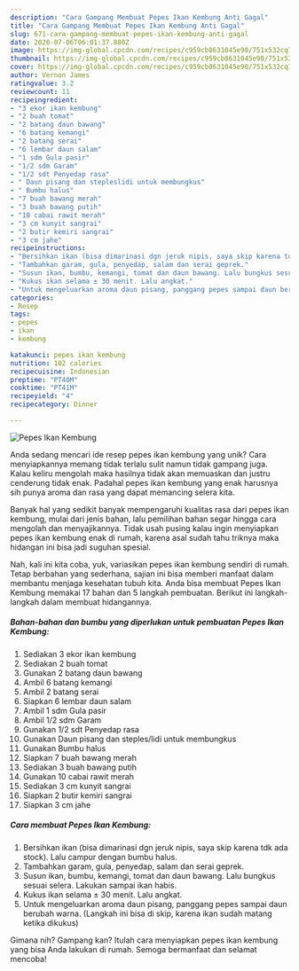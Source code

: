 ```yaml
---
description: "Cara Gampang Membuat Pepes Ikan Kembung Anti Gagal"
title: "Cara Gampang Membuat Pepes Ikan Kembung Anti Gagal"
slug: 671-cara-gampang-membuat-pepes-ikan-kembung-anti-gagal
date: 2020-07-06T06:01:37.880Z
image: https://img-global.cpcdn.com/recipes/c959cb8631045e90/751x532cq70/pepes-ikan-kembung-foto-resep-utama.jpg
thumbnail: https://img-global.cpcdn.com/recipes/c959cb8631045e90/751x532cq70/pepes-ikan-kembung-foto-resep-utama.jpg
cover: https://img-global.cpcdn.com/recipes/c959cb8631045e90/751x532cq70/pepes-ikan-kembung-foto-resep-utama.jpg
author: Vernon James
ratingvalue: 3.2
reviewcount: 11
recipeingredient:
- "3 ekor ikan kembung"
- "2 buah tomat"
- "2 batang daun bawang"
- "6 batang kemangi"
- "2 batang serai"
- "6 lembar daun salam"
- "1 sdm Gula pasir"
- "1/2 sdm Garam"
- "1/2 sdt Penyedap rasa"
- " Daun pisang dan stepleslidi untuk membungkus"
- " Bumbu halus"
- "7 buah bawang merah"
- "3 buah bawang putih"
- "10 cabai rawit merah"
- "3 cm kunyit sangrai"
- "2 butir kemiri sangrai"
- "3 cm jahe"
recipeinstructions:
- "Bersihkan ikan (bisa dimarinasi dgn jeruk nipis, saya skip karena tdk ada stock). Lalu campur dengan bumbu halus."
- "Tambahkan garam, gula, penyedap, salam dan serai geprek."
- "Susun ikan, bumbu, kemangi, tomat dan daun bawang. Lalu bungkus sesuai selera. Lakukan sampai ikan habis."
- "Kukus ikan selama ± 30 menit. Lalu angkat."
- "Untuk mengeluarkan aroma daun pisang, panggang pepes sampai daun berubah warna. (Langkah ini bisa di skip, karena ikan sudah matang ketika dikukus)"
categories:
- Resep
tags:
- pepes
- ikan
- kembung

katakunci: pepes ikan kembung 
nutrition: 102 calories
recipecuisine: Indonesian
preptime: "PT40M"
cooktime: "PT41M"
recipeyield: "4"
recipecategory: Dinner

---
```



![Pepes Ikan Kembung](https://img-global.cpcdn.com/recipes/c959cb8631045e90/751x532cq70/pepes-ikan-kembung-foto-resep-utama.jpg)

Anda sedang mencari ide resep pepes ikan kembung yang unik? Cara menyiapkannya memang tidak terlalu sulit namun tidak gampang juga. Kalau keliru mengolah maka hasilnya tidak akan memuaskan dan justru cenderung tidak enak. Padahal pepes ikan kembung yang enak harusnya sih punya aroma dan rasa yang dapat memancing selera kita.



Banyak hal yang sedikit banyak mempengaruhi kualitas rasa dari pepes ikan kembung, mulai dari jenis bahan, lalu pemilihan bahan segar hingga cara mengolah dan menyajikannya. Tidak usah pusing kalau ingin menyiapkan pepes ikan kembung enak di rumah, karena asal sudah tahu triknya maka hidangan ini bisa jadi suguhan spesial.


Nah, kali ini kita coba, yuk, variasikan pepes ikan kembung sendiri di rumah. Tetap berbahan yang sederhana, sajian ini bisa memberi manfaat dalam membantu menjaga kesehatan tubuh kita. Anda bisa membuat Pepes Ikan Kembung memakai 17 bahan dan 5 langkah pembuatan. Berikut ini langkah-langkah dalam membuat hidangannya.

<!--inarticleads1-->

##### Bahan-bahan dan bumbu yang diperlukan untuk pembuatan Pepes Ikan Kembung:

1. Sediakan 3 ekor ikan kembung
1. Sediakan 2 buah tomat
1. Gunakan 2 batang daun bawang
1. Ambil 6 batang kemangi
1. Ambil 2 batang serai
1. Siapkan 6 lembar daun salam
1. Ambil 1 sdm Gula pasir
1. Ambil 1/2 sdm Garam
1. Gunakan 1/2 sdt Penyedap rasa
1. Gunakan  Daun pisang dan steples/lidi untuk membungkus
1. Gunakan  Bumbu halus
1. Siapkan 7 buah bawang merah
1. Sediakan 3 buah bawang putih
1. Gunakan 10 cabai rawit merah
1. Sediakan 3 cm kunyit sangrai
1. Siapkan 2 butir kemiri sangrai
1. Siapkan 3 cm jahe




<!--inarticleads2-->

##### Cara membuat Pepes Ikan Kembung:

1. Bersihkan ikan (bisa dimarinasi dgn jeruk nipis, saya skip karena tdk ada stock). Lalu campur dengan bumbu halus.
1. Tambahkan garam, gula, penyedap, salam dan serai geprek.
1. Susun ikan, bumbu, kemangi, tomat dan daun bawang. Lalu bungkus sesuai selera. Lakukan sampai ikan habis.
1. Kukus ikan selama ± 30 menit. Lalu angkat.
1. Untuk mengeluarkan aroma daun pisang, panggang pepes sampai daun berubah warna. (Langkah ini bisa di skip, karena ikan sudah matang ketika dikukus)




Gimana nih? Gampang kan? Itulah cara menyiapkan pepes ikan kembung yang bisa Anda lakukan di rumah. Semoga bermanfaat dan selamat mencoba!
